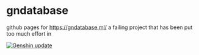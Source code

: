 # gndatabase
github pages for https://gndatabase.ml/ a failing project that has been put too much effort in

[![Genshin update](https://github.com/shervain123/gndatabase/actions/workflows/python-app.yml/badge.svg)](https://github.com/shervain123/gndatabase/actions/workflows/python-app.yml)
